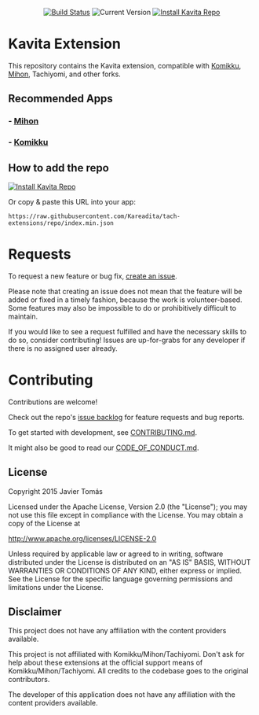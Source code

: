 <p align="center">

<a href="https://github.com/Kareadita/tach-extensions/actions/workflows/build_push.yml">
<img alt="Build Status" src="https://img.shields.io/github/actions/workflow/status/Kareadita/tach-extensions/build_push.yml?label=Build&style=for-the-badge"></a>

<img alt="Current Version" src="https://img.shields.io/endpoint?url=https://raw.githubusercontent.com/Kareadita/tach-extension/refs/heads/repo/badge-version.json&style=for-the-badge&color=61affe&label=Current%20Version">

<a href="https://intradeus.github.io/http-protocol-redirector/?r=tachiyomi://add-repo?url=https://raw.githubusercontent.com/Kareadita/tach-extensions/repo/index.min.json">
    <img alt="Install Kavita Repo" src="https://img.shields.io/badge/Add%20Kavita%20Repo-49CC90?style=for-the-badge&labelColor=555555&color=49CC90&logo=android&logoColor=white">
</a>
</p>

# Kavita Extension

This repository contains the Kavita extension, compatible with [Komikku](https://github.com/komikku-app/komikku), [Mihon](https://github.com/mihonapp/mihon), Tachiyomi, and other forks.

## Recommended Apps

### - [Mihon](https://github.com/mihonapp/mihon)

### - [Komikku](https://github.com/komikku-app/komikku)

## How to add the repo

<a href="https://intradeus.github.io/http-protocol-redirector/?r=tachiyomi://add-repo?url=https://raw.githubusercontent.com/Kareadita/tach-extensions/repo/index.min.json">
    <img alt="Install Kavita Repo" src="https://img.shields.io/badge/Click%20to%20Add%20Kavita%20Repo-49CC90?style=for-the-badge&labelColor=555555&color=49CC90&logo=android&logoColor=white">
</a>

Or copy & paste this URL into your app:

```
https://raw.githubusercontent.com/Kareadita/tach-extensions/repo/index.min.json
```

# Requests

To request a new feature or bug fix, [create an issue](https://github.com/Kareadita/tach-extensions/issues/new/choose).

Please note that creating an issue does not mean that the feature will be added or fixed in a timely fashion, because the work is volunteer-based. Some features may also be impossible to do or prohibitively difficult to maintain.

If you would like to see a request fulfilled and have the necessary skills to do so, consider contributing!
Issues are up-for-grabs for any developer if there is no assigned user already.

# Contributing

Contributions are welcome!

Check out the repo's [issue backlog](https://github.com/Kareadita/tach-extensions/issues) for feature requests and bug reports.

To get started with development, see [CONTRIBUTING.md](./CONTRIBUTING.md).

It might also be good to read our [CODE_OF_CONDUCT.md](./CODE_OF_CONDUCT.md).

## License

Copyright 2015 Javier Tomás

Licensed under the Apache License, Version 2.0 (the "License");
you may not use this file except in compliance with the License.
You may obtain a copy of the License at

http://www.apache.org/licenses/LICENSE-2.0

Unless required by applicable law or agreed to in writing, software
distributed under the License is distributed on an "AS IS" BASIS,
WITHOUT WARRANTIES OR CONDITIONS OF ANY KIND, either express or implied.
See the License for the specific language governing permissions and
limitations under the License.

## Disclaimer

This project does not have any affiliation with the content providers available.

This project is not affiliated with Komikku/Mihon/Tachiyomi. Don't ask for help about these extensions at the official support means of Komikku/Mihon/Tachiyomi. All credits to the codebase goes to the original contributors.

The developer of this application does not have any affiliation with the content providers available.
